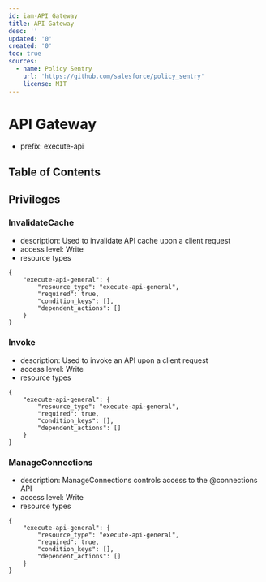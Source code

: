 ```yaml
---
id: iam-API Gateway
title: API Gateway
desc: ''
updated: '0'
created: '0'
toc: true
sources:
  - name: Policy Sentry
    url: 'https://github.com/salesforce/policy_sentry'
    license: MIT
---
```

# API Gateway
- prefix: execute-api

## Table of Contents

## Privileges
### InvalidateCache
- description: Used to invalidate API cache upon a client request
- access level: Write
- resource types
```
{
    "execute-api-general": {
        "resource_type": "execute-api-general",
        "required": true,
        "condition_keys": [],
        "dependent_actions": []
    }
}
```
### Invoke
- description: Used to invoke an API upon a client request
- access level: Write
- resource types
```
{
    "execute-api-general": {
        "resource_type": "execute-api-general",
        "required": true,
        "condition_keys": [],
        "dependent_actions": []
    }
}
```
### ManageConnections
- description: ManageConnections controls access to the @connections API
- access level: Write
- resource types
```
{
    "execute-api-general": {
        "resource_type": "execute-api-general",
        "required": true,
        "condition_keys": [],
        "dependent_actions": []
    }
}
```
